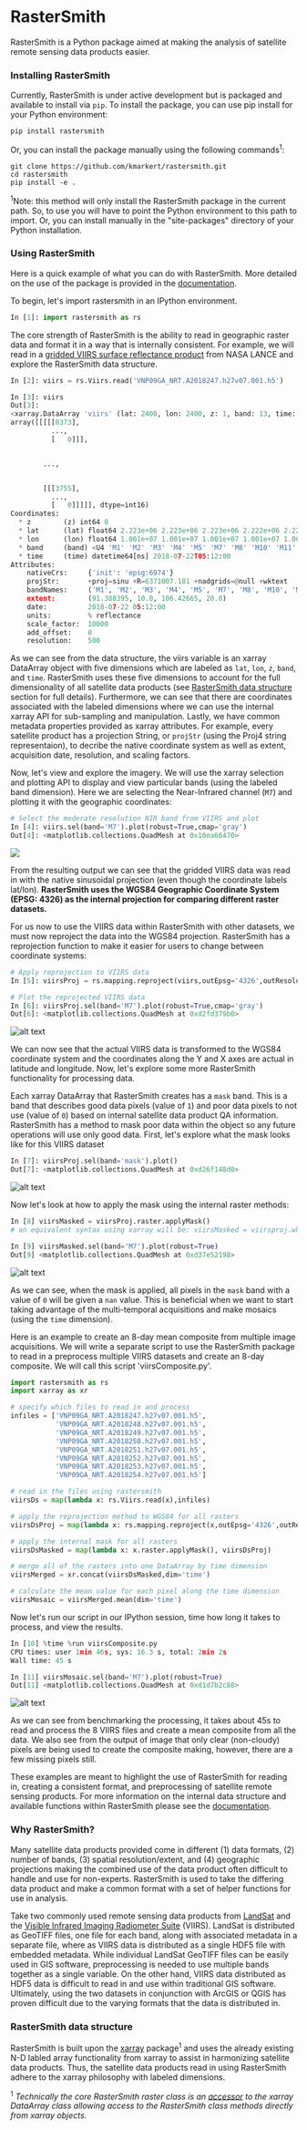 # RasterSmith
RasterSmith is a Python package aimed at making the analysis of satellite remote sensing data products easier.

### Installing RasterSmith
Currently, RasterSmith is under active development but is packaged and available to install via `pip`. To install the package, you can use pip  install for your Python environment:

```
pip install rastersmith
```

Or, you can install the package manually using the following commands<sup>1</sup>:

```
git clone https://github.com/kmarkert/rastersmith.git
cd rastersmith
pip install -e .
```

<sup>1</sup>Note: this method will only install the RasterSmith package in the current path. So, to use you will have to point the Python environment to this path to import. Or, you can install manually in the "site-packages" directory of your Python installation.

<!-- #### Dependencies -->


### Using RasterSmith
Here is a quick example of what you can do with RasterSmith. More detailed on the use of the package is provided in the [documentation](https://rastersmith.readthedocs.io/).

To begin, let's import rastersmith in an IPython environment.

```python
In [1]: import rastersmith as rs
```

The core strength of RasterSmith is the ability to read in geographic raster data and format it in a way that is internally consistent. For example, we will read in a [gridded VIIRS surface reflectance product](https://earthdata.nasa.gov/earth-observation-data/near-real-time/download-nrt-data/viirs-nrt) from NASA LANCE and explore the RasterSmith data structure.

```python
In [2]: viirs = rs.Viirs.read('VNP09GA_NRT.A2018247.h27v07.001.h5')

In [3]: viirs
Out[3]:
<xarray.DataArray 'viirs' (lat: 2400, lon: 2400, z: 1, band: 13, time: 1)>
array([[[[[8373],
          ...,
          [   0]]],


        ...,


        [[[3755],
          ...,
          [   0]]]]], dtype=int16)
Coordinates:
  * z        (z) int64 0
  * lat      (lat) float64 2.223e+06 2.223e+06 2.223e+06 2.222e+06 2.222e+06 ...
  * lon      (lon) float64 1.001e+07 1.001e+07 1.001e+07 1.001e+07 1.001e+07 ...
  * band     (band) <U4 'M1' 'M2' 'M3' 'M4' 'M5' 'M7' 'M8' 'M10' 'M11' 'I1' ...
  * time     (time) datetime64[ns] 2018-07-22T05:12:00
Attributes:
    nativeCrs:     {'init': 'epsg:6974'}
    projStr:       +proj=sinu +R=6371007.181 +nadgrids=@null +wktext
    bandNames:     ('M1', 'M2', 'M3', 'M4', 'M5', 'M7', 'M8', 'M10', 'M11', '...
    extent:        (91.388395, 10.0, 106.42665, 20.0)
    date:          2018-07-22 05:12:00
    units:         % reflectance
    scale_factor:  10000
    add_offset:    0
    resolution:    500
```

As we can see from the data structure, the  viirs variable is an xarray DataArray object with five dimensions which are labeled as `lat`, `lon`, `z`, `band`, and `time`. RasterSmith uses these five dimensions to account for the full dimensionality of all satellite data products (see [RasterSmith data structure](#rastersmith-data-structure) section for full details). Furthermore, we can see that there are coordinates associated with the labeled dimensions where we can use the internal xarray API for sub-sampling and manipulation. Lastly, we have common metadata properties provided as xarray attributes. For example, every satellite product has a projection String, or `projStr` (using the Proj4 string representaion), to decribe the native coordinate system as well as extent, acquisition date, resolution, and scaling factors.

Now, let's view and explore the imagery. We will use the xarray selection and plotting API to display and view particular bands (using the labeled band dimension). Here we are selecting the Near-Infrared channel (`M7`) and plotting it with the geographic coordinates:

```python
# Select the moderate resolution NIR band from VIIRS and plot
In [4]: viirs.sel(band='M7').plot(robust=True,cmap='gray')
Out[4]: <matplotlib.collections.QuadMesh at 0x10ea66470>
```
![](./docs/figures/viirs_m7_sinusoidal.png)

From the resulting output we can see that the gridded VIIRS data was read in with the native sinusoidal projection (even though the coordinate labels lat/lon). **RasterSmith uses the WGS84 Geographic Coordinate System (EPSG: 4326) as the internal projection for comparing different raster datasets.**

For us now to use the VIIRS data within RasterSmith with other datasets, we must now reproject the data into the WGS84 projection. RasterSmith has a reprojection function to make it easier for users to change between coordinate systems:

```python
# Apply reprojection to VIIRS data
In [5]: viirsProj = rs.mapping.reproject(viirs,outEpsg='4326',outResolution=500)

# Plot the reprojected VIIRS data
In [6]: viirsProj.sel(band='M7').plot(robust=True,cmap='gray')
Out[6]: <matplotlib.collections.QuadMesh at 0xd2fd379b0>
```
![alt text](./docs/figures/viirs_m7_wgs84.png)

We can now see that the actual VIIRS data is transformed to the WGS84 coordinate system and the coordinates along the Y and X axes are actual in latitude and longitude. Now, let's explore some more RasterSmith functionality for processing data.

Each xarray DataArray that RasterSmith creates has a `mask` band. This is a band that describes good data pixels (value of `1`) and poor data pixels to not use (value of `0`) based on internal satellite data product QA information. RasterSmith has a method to mask poor data within the object so any future operations will use only good data. First, let's explore what the mask looks like for this VIIRS dataset

```python
In [7]: viirsProj.sel(band='mask').plot()
Out[7]: <matplotlib.collections.QuadMesh at 0xd26f148d0>
```
![alt text](./docs/figures/viirs_mask_wgs84.png)

Now let's look at how to apply the mask using the internal raster methods:

```python
In [8] viirsMasked = viirsProj.raster.applyMask()
# an equivalent syntax using xarray will be: viirsMasked = viirsproj.where(viirs.proj.sel(band='mask') == 1)

In [9] viirsMasked.sel(band='M7').plot(robust=True)
Out[9] <matplotlib.collections.QuadMesh at 0xd37e52198>
```
![alt text](./docs/figures/viirs_m7Masked_wgs84.png)

As we can see, when the mask is applied, all pixels in the `mask` band with a value of `0` will be given a `nan` value. This is beneficial when we want to start taking advantage of the multi-temporal acquisitions and make mosaics (using the `time` dimension).

Here is an example to create an 8-day mean composite from multiple image acquisitions. We will write a separate script to use the RasterSmith package to read in a preprocess multiple VIIRS datasets and create an 8-day composite. We will call this script 'viirsComposite.py'.

```python
import rastersmith as rs
import xarray as xr

# specify which files to read in and process
infiles = ['VNP09GA_NRT.A2018247.h27v07.001.h5',
           'VNP09GA_NRT.A2018248.h27v07.001.h5',
           'VNP09GA_NRT.A2018249.h27v07.001.h5',
           'VNP09GA_NRT.A2018250.h27v07.001.h5',
           'VNP09GA_NRT.A2018251.h27v07.001.h5',
           'VNP09GA_NRT.A2018252.h27v07.001.h5',
           'VNP09GA_NRT.A2018253.h27v07.001.h5',
           'VNP09GA_NRT.A2018254.h27v07.001.h5']

# read in the files using rastersmith
viirsDs = map(lambda x: rs.Viirs.read(x),infiles)

# apply the reprojection method to WGS84 for all rasters
viirsDsProj = map(lambda x: rs.mapping.reproject(x,outEpsg='4326',outResolution=500),viirsDs)

# apply the internal mask for all rasters
viirsDsMasked = map(lambda x: x.raster.applyMask(), viirsDsProj)

# merge all of the rasters into one DataArray by time dimension
viirsMerged = xr.concat(viirsDsMasked,dim='time')

# calculate the mean value for each pixel along the time dimension
viirsMosaic = viirsMerged.mean(dim='time')
```

Now let's run our script in our IPython session, time how long it takes to process, and view the results.

```python
In [10] %time %run viirsComposite.py
CPU times: user 1min 46s, sys: 16.3 s, total: 2min 2s
Wall time: 45 s

In [11] viirsMosaic.sel(band='M7').plot(robust=True)
Out[11] <matplotlib.collections.QuadMesh at 0xd1d7b2c88>
```
![alt text](./docs/figures/viirs_mosaic_wgs84.png)

As we can see from benchmarking the processing, it takes about 45s to read and process the 8 VIIRS files and create a mean composite from all the data. We also see from the output of image that only clear (non-cloudy) pixels are being used to create the composite making, however, there are a few missing pixels still.

These examples are meant to highlight the use of RasterSmith for reading in, creating a consistent format, and preprocessing of satellite remote sensing products. For more information on the internal data structure and available functions within RasterSmith please see the [documentation](https://rastersmith.readthedocs.io/).

### Why RasterSmith?
Many satellite data products provided come in different (1) data formats, (2) number of bands, (3) spatial resolution/extent, and (4) geographic projections making the combined use of the data product often difficult to handle and use for non-experts. RasterSmith is used to take the differing data product and make a common format with a set of helper functions for use in analysis.

Take two commonly used remote sensing data products from [LandSat](https://landsat.usgs.gov/) and the [Visible Infrared Imaging Radiometer Suite](https://jointmission.gsfc.nasa.gov/viirs.html) (VIIRS). LandSat is distributed as GeoTIFF files, one file for each band, along with associated metadata in a separate file, where as VIIRS data is distributed as a single HDF5 file with embedded metadata. While individual LandSat GeoTIFF files can be easily used in GIS software, preprocessing is needed to use multiple bands together as a single variable. On the other hand, VIIRS data distributed as HDF5 data is difficult to read in and use within traditional GIS software. Ultimately, using the two datasets in conjunction with ArcGIS or QGIS has proven difficult due to the varying formats that the data is distributed in.

<!-- Furthermore, many satellite data products are provided to users as level-2 swath data (i.e. un-gridded data arrays) with varying levels of geographic information making the use of such data even more difficult to use within a GIS environment. For example, the [Advanced Technology Microwave Sounder](https://jointmission.gsfc.nasa.gov/atms.html) (ATMS) is provided by NOAA as swath data with -->

### RasterSmith data structure
RasterSmith is built upon the [xarray](http://xarray.pydata.org/en/stable/) package<sup>1</sup> and uses the already existing N-D labled array functionality from xarray to assist in harmonizing satellite data products. Thus, the satellite data products read in using RasterSmith adhere to the xarray philosophy with labeled dimensions.


<sup>1</sup> *Technically the core RasterSmith raster class is an [accessor](http://xarray.pydata.org/en/latest/generated/xarray.register_dataset_accessor.html#xarray.register_dataset_accessor) to the xarray DataArray class allowing access to the RasterSmith class methods directly from xarray objects.*
